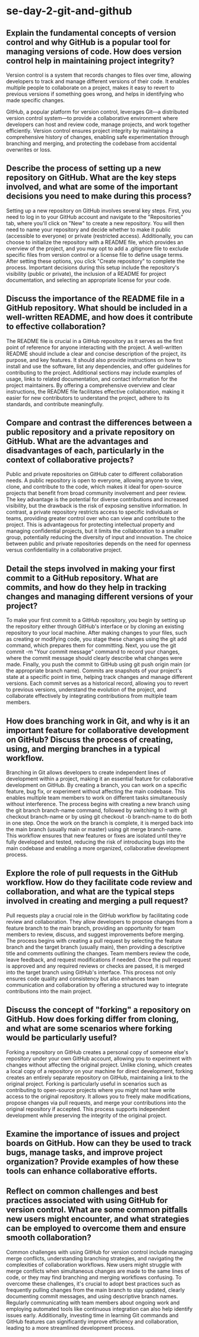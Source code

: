# se-day-2-git-and-github
## Explain the fundamental concepts of version control and why GitHub is a popular tool for managing versions of code. How does version control help in maintaining project integrity?
Version control is a system that records changes to files over time, allowing developers to track and manage different versions of their code. It enables multiple people to collaborate on a project, makes it easy to revert to previous versions if something goes wrong, and helps in identifying who made specific changes. 

GitHub, a popular platform for version control, leverages Git—a distributed version control system—to provide a collaborative environment where developers can host and review code, manage projects, and work together efficiently. Version control ensures project integrity by maintaining a comprehensive history of changes, enabling safe experimentation through branching and merging, and protecting the codebase from accidental overwrites or loss.

## Describe the process of setting up a new repository on GitHub. What are the key steps involved, and what are some of the important decisions you need to make during this process?
Setting up a new repository on GitHub involves several key steps. First, you need to log in to your GitHub account and navigate to the "Repositories" tab, where you'll click on "New" to create a new repository. You will then need to name your repository and decide whether to make it public (accessible to everyone) or private (restricted access). Additionally, you can choose to initialize the repository with a README file, which provides an overview of the project, and you may opt to add a .gitignore file to exclude specific files from version control or a license file to define usage terms. After setting these options, you click "Create repository" to complete the process. Important decisions during this setup include the repository's visibility (public or private), the inclusion of a README for project documentation, and selecting an appropriate license for your code.

## Discuss the importance of the README file in a GitHub repository. What should be included in a well-written README, and how does it contribute to effective collaboration?
The README file is crucial in a GitHub repository as it serves as the first point of reference for anyone interacting with the project. A well-written README should include a clear and concise description of the project, its purpose, and key features. It should also provide instructions on how to install and use the software, list any dependencies, and offer guidelines for contributing to the project. Additional sections may include examples of usage, links to related documentation, and contact information for the project maintainers. By offering a comprehensive overview and clear instructions, the README file facilitates effective collaboration, making it easier for new contributors to understand the project, adhere to its standards, and contribute meaningfully.

## Compare and contrast the differences between a public repository and a private repository on GitHub. What are the advantages and disadvantages of each, particularly in the context of collaborative projects?
Public and private repositories on GitHub cater to different collaboration needs. A public repository is open to everyone, allowing anyone to view, clone, and contribute to the code, which makes it ideal for open-source projects that benefit from broad community involvement and peer review. The key advantage is the potential for diverse contributions and increased visibility, but the drawback is the risk of exposing sensitive information. In contrast, a private repository restricts access to specific individuals or teams, providing greater control over who can view and contribute to the project. This is advantageous for protecting intellectual property and managing confidential projects, but it limits the collaboration to a smaller group, potentially reducing the diversity of input and innovation. The choice between public and private repositories depends on the need for openness versus confidentiality in a collaborative project.

## Detail the steps involved in making your first commit to a GitHub repository. What are commits, and how do they help in tracking changes and managing different versions of your project?
To make your first commit to a GitHub repository, you begin by setting up the repository either through GitHub's interface or by cloning an existing repository to your local machine. After making changes to your files, such as creating or modifying code, you stage these changes using the git add command, which prepares them for committing. Next, you use the git commit -m "Your commit message" command to record your changes, where the commit message should clearly describe what changes were made. Finally, you push the commit to GitHub using git push origin main (or the appropriate branch name). Commits are snapshots of your project's state at a specific point in time, helping track changes and manage different versions. Each commit serves as a historical record, allowing you to revert to previous versions, understand the evolution of the project, and collaborate effectively by integrating contributions from multiple team members.

## How does branching work in Git, and why is it an important feature for collaborative development on GitHub? Discuss the process of creating, using, and merging branches in a typical workflow.
Branching in Git allows developers to create independent lines of development within a project, making it an essential feature for collaborative development on GitHub. By creating a branch, you can work on a specific feature, bug fix, or experiment without affecting the main codebase. This enables multiple team members to work on different tasks simultaneously without interference. The process begins with creating a new branch using the git branch branch-name command, followed by switching to it with git checkout branch-name or by using git checkout -b branch-name to do both in one step. Once the work on the branch is complete, it is merged back into the main branch (usually main or master) using git merge branch-name. This workflow ensures that new features or fixes are isolated until they're fully developed and tested, reducing the risk of introducing bugs into the main codebase and enabling a more organized, collaborative development process.

## Explore the role of pull requests in the GitHub workflow. How do they facilitate code review and collaboration, and what are the typical steps involved in creating and merging a pull request?
Pull requests play a crucial role in the GitHub workflow by facilitating code review and collaboration. They allow developers to propose changes from a feature branch to the main branch, providing an opportunity for team members to review, discuss, and suggest improvements before merging. The process begins with creating a pull request by selecting the feature branch and the target branch (usually main), then providing a descriptive title and comments outlining the changes. Team members review the code, leave feedback, and request modifications if needed. Once the pull request is approved and any required reviews or checks are passed, it is merged into the target branch using GitHub's interface. This process not only ensures code quality and consistency but also enhances team communication and collaboration by offering a structured way to integrate contributions into the main project.

## Discuss the concept of "forking" a repository on GitHub. How does forking differ from cloning, and what are some scenarios where forking would be particularly useful?
Forking a repository on GitHub creates a personal copy of someone else's repository under your own GitHub account, allowing you to experiment with changes without affecting the original project. Unlike cloning, which creates a local copy of a repository on your machine for direct development, forking creates an entirely separate repository on GitHub, maintaining a link to the original project. Forking is particularly useful in scenarios such as contributing to open-source projects where you might not have write access to the original repository. It allows you to freely make modifications, propose changes via pull requests, and merge your contributions into the original repository if accepted. This process supports independent development while preserving the integrity of the original project.
## Examine the importance of issues and project boards on GitHub. How can they be used to track bugs, manage tasks, and improve project organization? Provide examples of how these tools can enhance collaborative efforts.

## Reflect on common challenges and best practices associated with using GitHub for version control. What are some common pitfalls new users might encounter, and what strategies can be employed to overcome them and ensure smooth collaboration?
Common challenges with using GitHub for version control include managing merge conflicts, understanding branching strategies, and navigating the complexities of collaboration workflows. New users might struggle with merge conflicts when simultaneous changes are made to the same lines of code, or they may find branching and merging workflows confusing. To overcome these challenges, it's crucial to adopt best practices such as frequently pulling changes from the main branch to stay updated, clearly documenting commit messages, and using descriptive branch names. Regularly communicating with team members about ongoing work and employing automated tools like continuous integration can also help identify issues early. Additionally, investing time in learning Git commands and GitHub features can significantly improve efficiency and collaboration, leading to a more streamlined development process.
